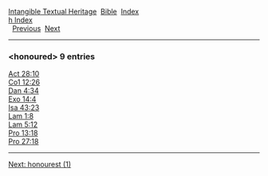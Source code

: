 [Intangible Textual Heritage](../../index)  [Bible](../index) 
[Index](index)   
[h Index](_h_)  
  [Previous](c05553)  [Next](c05555) 

------------------------------------------------------------------------

### &lt;honoured&gt; 9 entries

[Act 28:10](../kjv/act028.htm#010)  
[Co1 12:26](../kjv/co1012.htm#026)  
[Dan 4:34](../kjv/dan004.htm#034)  
[Exo 14:4](../kjv/exo014.htm#004)  
[Isa 43:23](../kjv/isa043.htm#023)  
[Lam 1:8](../kjv/lam001.htm#008)  
[Lam 5:12](../kjv/lam005.htm#012)  
[Pro 13:18](../kjv/pro013.htm#018)  
[Pro 27:18](../kjv/pro027.htm#018)  

------------------------------------------------------------------------

[Next: honourest (1)](c05555)
